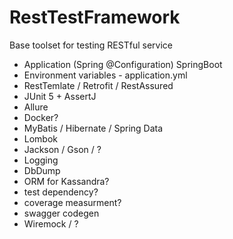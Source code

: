 # RestTestFramework
Base toolset for testing RESTful service


- Application (Spring @Configuration) SpringBoot
- Environment variables - application.yml
- RestTemlate / Retrofit / RestAssured
- JUnit 5 + AssertJ
- Allure
- Docker?
- MyBatis / Hibernate / Spring Data
- Lombok
- Jackson / Gson / ?
- Logging
- DbDump
- ORM for Kassandra?
- test dependency?
- coverage measurment?
- swagger codegen
- Wiremock / ? 
